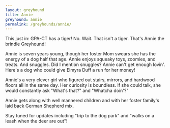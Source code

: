 ```yaml
---
layout: greyhound
title: Annie
greyhound: annie
permalink: /greyhounds/annie/
---
```


This just in: GPA-CT has a tiger! No. Wait. That isn't a tiger. That's Annie the brindle Greyhound!

Annie is seven years young, though her foster Mom swears she has the energy of a dog half that age. Annie enjoys squeaky toys, zoomies, and treats. And snuggles. Did I mention snuggles? Annie can't get enough lovin'. Here's a dog who could give Elmyra Duff a run for her money!

Annie's a very clever girl who figured out stairs, mirrors, and hardwood floors all in the same day. Her curiosity is boundless. If she could talk, she would constantly ask "What's that?" and "Whatcha doin'?"

Annie gets along with well mannered children and with her foster family's laid back German
Shepherd mix.

Stay tuned for updates including "trip to the dog park" and "walks on a leash when the deer are out"!

<div class="col-md-6">
<div class="fb-post" data-href="https://www.facebook.com/greyhoundpetscentraltexas/posts/10155661536013572:0" data-width="auto" data-show-text="true"></div>
</div>
